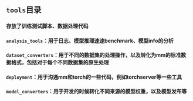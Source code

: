 ## `tools`目录

#### 存放了训练测试脚本、数据处理代码

#### `analysis_tools`：用于日志、模型推理速速benchmark、模型info的分析

#### `dataset_converters`：用于不同的数据集的处理操作，以及转化为mm的标准数据格式，包括对于每个不同数据集的原生处理

#### `deployment`：用于沟通mm和torch的一些代码，例如torchserver等一些工具

#### `model_converters`：用于开发的时候转化不同来源的模型权重，以及模型发布等